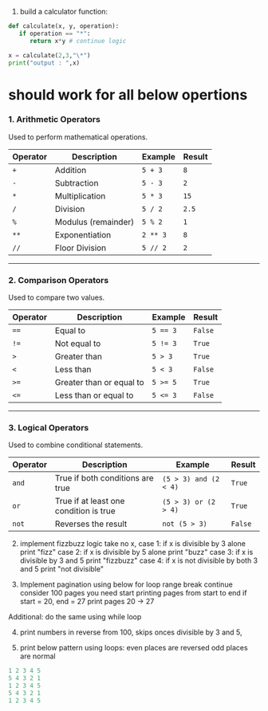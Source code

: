 1. build a calculator function:

```python
def calculate(x, y, operation):
   if operation == "*":
      return x*y # continue logic

x = calculate(2,3,"\*")
print("output : ",x)
```

# should work for all below opertions

### **1. Arithmetic Operators**

Used to perform mathematical operations.

| Operator | Description         | Example  | Result |
| -------- | ------------------- | -------- | ------ |
| `+`      | Addition            | `5 + 3`  | `8`    |
| `-`      | Subtraction         | `5 - 3`  | `2`    |
| `*`      | Multiplication      | `5 * 3`  | `15`   |
| `/`      | Division            | `5 / 2`  | `2.5`  |
| `%`      | Modulus (remainder) | `5 % 2`  | `1`    |
| `**`     | Exponentiation      | `2 ** 3` | `8`    |
| `//`     | Floor Division      | `5 // 2` | `2`    |

---

### **2. Comparison Operators**

Used to compare two values.

| Operator | Description              | Example  | Result  |
| -------- | ------------------------ | -------- | ------- |
| `==`     | Equal to                 | `5 == 3` | `False` |
| `!=`     | Not equal to             | `5 != 3` | `True`  |
| `>`      | Greater than             | `5 > 3`  | `True`  |
| `<`      | Less than                | `5 < 3`  | `False` |
| `>=`     | Greater than or equal to | `5 >= 5` | `True`  |
| `<=`     | Less than or equal to    | `5 <= 3` | `False` |

---

### **3. Logical Operators**

Used to combine conditional statements.

| Operator | Description                            | Example               | Result  |
| -------- | -------------------------------------- | --------------------- | ------- |
| `and`    | True if both conditions are true       | `(5 > 3) and (2 < 4)` | `True`  |
| `or`     | True if at least one condition is true | `(5 > 3) or (2 > 4)`  | `True`  |
| `not`    | Reverses the result                    | `not (5 > 3)`         | `False` |

2. implement fizzbuzz logic
   take no x,
   case 1: if x is divisible by 3 alone print "fizz"
   case 2: if x is divisible by 5 alone print "buzz"
   case 3: if x is divisible by 3 and 5 print "fizzbuzz"
   case 4: if x is not divisible by both 3 and 5 print "not divisible"

3. Implement pagination using below
   for loop
   range
   break
   continue
   consider 100 pages you need start printing pages from start to end
   if start = 20, end = 27 print pages 20 -> 27

Additional: do the same using while loop

4. print numbers in reverse from 100, skips onces divisible by 3 and 5,

5. print below pattern using loops:
   even places are reversed
   odd places are normal

```python
1 2 3 4 5
5 4 3 2 1
1 2 3 4 5
5 4 3 2 1
1 2 3 4 5
```
